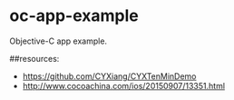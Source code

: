 # oc-app-example
Objective-C app example.


##resources:
+ https://github.com/CYXiang/CYXTenMinDemo
+ http://www.cocoachina.com/ios/20150907/13351.html
